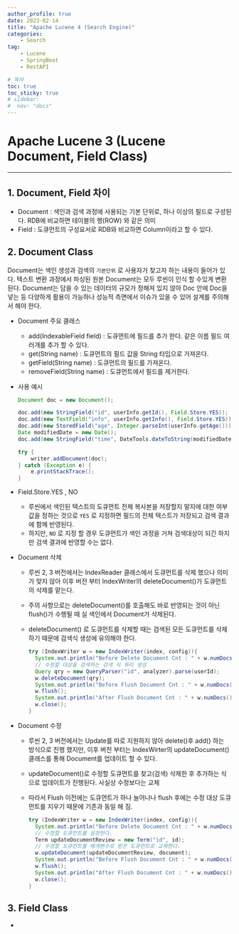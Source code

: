 ```yaml
---
author_profile: true
date: 2023-02-14
title: "Apache Lucene 4 (Search Engine)"
categories: 
    - Search
tag: 
    - Lucene
    - SpringBoot
    - RestAPI

# 목차
toc: true  
toc_sticky: true 
# sidebar:
#  nav: "docs"
---
```


# Apache Lucene 3 (Lucene Document, Field Class)

---

## 1. Document, Field 차이

- Document : 색인과 검색 과정에 사용되는 기본 단위로, 하나 이상의 필드로 구성된다. RDB에 비교하면 테이블의 행(ROW) 와 같은 의미
- Field : 도큐먼트의 구성요서로 RDB와 비교하면 Column이라고 할 수 있다.

## 2. Document Class

Document는 색인 생성과 검색의 `기본단위` 로 사용자가 찾고자 하는 내용이 들어가 있다. 
텍스트 변환 과정에서 파싱된 원본 Document는 모두 루씬이 인식 할 수있게 변환된다.
Document는 담을 수 있는 데이터의 규모가 정해져 있지 않아 Doc 안에 Doc을 넣는 등 다양하게 활용이 가능하나 성능적 측면에서 이슈가 있을 수 있어 설계를 주의해서 해야 한다.

- Document 주요 클래스
  - add(IndexableField field) : 도큐먼트에 필드를 추가 한다. 같은 이름 필드 여러개를 추가 할 수 있다.
  - get(String name) : 도큐먼트의 필드 값을 String 타입으로 가져온다.
  - getField(String name) : 도큐먼트의 필드를 가져온다.
  - removeField(String name) : 도큐먼트에서 필드를 제거한다.

- 사용 예시
    ```java
    Document doc = new Document();

    doc.add(new StringField("id", userInfo.getId(), Field.Store.YES));
    doc.add(new TextField("info", userInfo.getInfo(), Field.Store.YES));
    doc.add(new StoredField("age", Integer.parseInt(userInfo.getAge())));
    Date modifiedDate = new Date();
    doc.add(new StringField("time", DateTools.dateToString(modifiedDate, DateTools.Resolution.DAY), Field.Store.YES));

    try {
        writer.addDocument(doc);
    } catch (Exception e) {
        e.printStackTrace();
    }
    ```

- Field.Store.YES , NO
  - 루씬에서 색인된 텍스트의 도큐먼트 전체 복사본을 저장할지 말지에 대한 여부 값을 정하는 것으로 `YES` 로 지정하면 필드의 전체 텍스트가 저장되고 검색 결과에 함께 반영된다.
  - 하지만, `NO` 로 지정 할 경우 도큐먼트가 색인 과정을 거쳐 검색대상이 되긴 하지만 검색 결과에 반영할 수는 없다.

- Document 삭제
  - 루씬 2, 3 버전에서는 IndexReader 클래스에서 도큐먼트를 삭제 했으나 의미가 맞지 않아 이후 버전 부터 IndexWriter의 deleteDocument()가 도큐먼트의 삭제를 맡는다.
  - 주의 사항으로는 deleteDocument()를 호출해도 바로 반영되는 것이 아닌 flush()가 수행될 때 실 색인에서 Document가 삭제된다.
  - deleteDocument() 로 도큐먼트를 삭제할 때는 검색된 모든 도큐먼트를 삭제하기 때문에 검색식 생성에 유의해야 한다.

    ```java
    try (IndexWriter w = new IndexWriter(index, config)){
      System.out.println("Before Delete Document Cnt : " + w.numDocs());
      // 수정할 대상을 검색하는 검색 식 쿼리 생성
      Query qry = new QueryParser("id", analyzer).parse(userId);
      w.deleteDocument(qry);
      System.out.println("Before Flush Document Cnt : " + w.numDocs());
      w.flush();
      System.out.println("After Flush Document Cnt : " + w.numDocs());
      w.close();
    }
    ```

- Document 수정
  - 루씬 2, 3 버전에서는 Update를 따로 지원하지 않아 delete()후 add() 하는 방식으로 진행 했지만, 이후 버전 부터는 IndexWirter의 updateDocument() 클래스를 통해 Document를 업데이트 할 수 있다.
  - updateDocument()로 수정할 도큐먼트를 찾고(검색) 삭제한 후 추가하는 식으로 업데이트가 진행된다. 사실상 수정보다는 교체
  - 따라서 Flush 이전에는 도큐먼트가 하나 늘어나나 flush 후에는 수정 대상 도큐먼트를 지우기 때문에 기존과 동일 해 짐.

    ```java
    try (IndexWriter w = new IndexWriter(index, config)){
      System.out.println("Before Delete Document Cnt : " + w.numDocs());
      // 수정할 도큐먼트를 설정한다.
      Term updateDocumentReview = new Term("id", id);
      // 수정할 도큐먼트를 매개변수로 받은 도큐먼트로 교체한다.
      w.updateDocument(updateDocumentReview, document);
      System.out.println("Before Flush Document Cnt : " + w.numDocs());
      w.flush();
      System.out.println("After Flush Document Cnt : " + w.numDocs());
      w.close();
    }
    ```

## 3. Field Class

- 